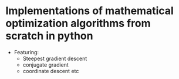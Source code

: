 # Implementations of mathematical optimization algorithms from scratch in python

* Featuring:
  * Steepest gradient descent
  * conjugate gradient
  * coordinate descent etc
